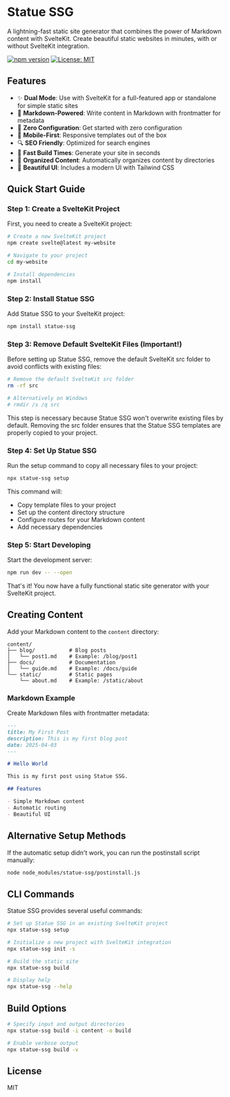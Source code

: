 # Statue SSG

A lightning-fast static site generator that combines the power of Markdown content with SvelteKit. Create beautiful static websites in minutes, with or without SvelteKit integration.

[![npm version](https://img.shields.io/npm/v/statue-ssg.svg)](https://www.npmjs.com/package/statue-ssg)
[![License: MIT](https://img.shields.io/badge/License-MIT-blue.svg)](https://opensource.org/licenses/MIT)

## Features

- ✨ **Dual Mode**: Use with SvelteKit for a full-featured app or standalone for simple static sites
- 📝 **Markdown-Powered**: Write content in Markdown with frontmatter for metadata
- 🚀 **Zero Configuration**: Get started with zero configuration
- 📱 **Mobile-First**: Responsive templates out of the box
- 🔍 **SEO Friendly**: Optimized for search engines
- 🔄 **Fast Build Times**: Generate your site in seconds
- 📂 **Organized Content**: Automatically organizes content by directories
- 🎨 **Beautiful UI**: Includes a modern UI with Tailwind CSS

## Quick Start Guide

### Step 1: Create a SvelteKit Project

First, you need to create a SvelteKit project:

```bash
# Create a new SvelteKit project
npm create svelte@latest my-website

# Navigate to your project
cd my-website

# Install dependencies
npm install
```

### Step 2: Install Statue SSG

Add Statue SSG to your SvelteKit project:

```bash
npm install statue-ssg
```

### Step 3: Remove Default SvelteKit Files (Important!)

Before setting up Statue SSG, remove the default SvelteKit src folder to avoid conflicts with existing files:

```bash
# Remove the default SvelteKit src folder
rm -rf src

# Alternatively on Windows
# rmdir /s /q src
```

This step is necessary because Statue SSG won't overwrite existing files by default. Removing the src folder ensures that the Statue SSG templates are properly copied to your project.

### Step 4: Set Up Statue SSG

Run the setup command to copy all necessary files to your project:

```bash
npx statue-ssg setup
```

This command will:
- Copy template files to your project
- Set up the content directory structure
- Configure routes for your Markdown content
- Add necessary dependencies

### Step 5: Start Developing

Start the development server:

```bash
npm run dev -- --open
```

That's it! You now have a fully functional static site generator with your SvelteKit project.

## Creating Content

Add your Markdown content to the `content` directory:

```
content/
├── blog/           # Blog posts
│   └── post1.md    # Example: /blog/post1
├── docs/           # Documentation
│   └── guide.md    # Example: /docs/guide
└── static/         # Static pages
    └── about.md    # Example: /static/about
```

### Markdown Example

Create Markdown files with frontmatter metadata:

```markdown
---
title: My First Post
description: This is my first blog post
date: 2025-04-03
---

# Hello World

This is my first post using Statue SSG.

## Features

- Simple Markdown content
- Automatic routing
- Beautiful UI
```

## Alternative Setup Methods

If the automatic setup didn't work, you can run the postinstall script manually:

```bash
node node_modules/statue-ssg/postinstall.js
```

## CLI Commands

Statue SSG provides several useful commands:

```bash
# Set up Statue SSG in an existing SvelteKit project
npx statue-ssg setup

# Initialize a new project with SvelteKit integration
npx statue-ssg init -s

# Build the static site
npx statue-ssg build

# Display help
npx statue-ssg --help
```

## Build Options

```bash
# Specify input and output directories
npx statue-ssg build -i content -o build

# Enable verbose output
npx statue-ssg build -v
```

## License

MIT
